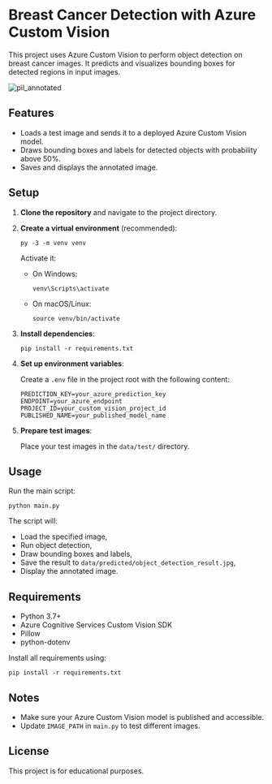 # Breast Cancer Detection with Azure Custom Vision

This project uses Azure Custom Vision to perform object detection on breast cancer images. It predicts and visualizes bounding boxes for detected regions in input images.

![pil_annotated](https://github.com/user-attachments/assets/4d4218f7-b7d7-4da3-8c66-6d1bbd819a7b)

## Features

- Loads a test image and sends it to a deployed Azure Custom Vision model.
- Draws bounding boxes and labels for detected objects with probability above 50%.
- Saves and displays the annotated image.

## Setup

1. **Clone the repository** and navigate to the project directory.

2. **Create a virtual environment** (recommended):
   ```
   py -3 -m venv venv
   ```
   Activate it:
   - On Windows:
     ```
     venv\Scripts\activate
     ```
   - On macOS/Linux:
     ```
     source venv/bin/activate
     ```

3. **Install dependencies**:
   ```
   pip install -r requirements.txt
   ```

4. **Set up environment variables**:

   Create a `.env` file in the project root with the following content:
   ```
   PREDICTION_KEY=your_azure_prediction_key
   ENDPOINT=your_azure_endpoint
   PROJECT_ID=your_custom_vision_project_id
   PUBLISHED_NAME=your_published_model_name
   ```

5. **Prepare test images**:

   Place your test images in the `data/test/` directory.

## Usage

Run the main script:
```
python main.py
```

The script will:
- Load the specified image,
- Run object detection,
- Draw bounding boxes and labels,
- Save the result to `data/predicted/object_detection_result.jpg`,
- Display the annotated image.

## Requirements

- Python 3.7+
- Azure Cognitive Services Custom Vision SDK
- Pillow
- python-dotenv

Install all requirements using:
```
pip install -r requirements.txt
```

## Notes

- Make sure your Azure Custom Vision model is published and accessible.
- Update `IMAGE_PATH` in `main.py` to test different images.

## License

This project is for educational purposes.
